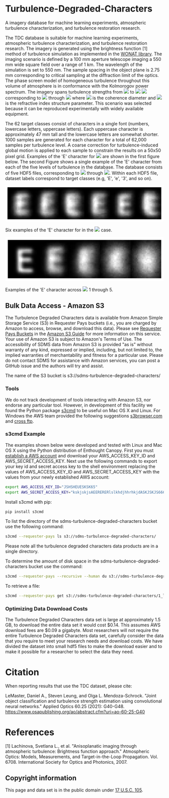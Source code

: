 # Turbulence-Degraded-Characters
A imagery database for machine learning experiments, atmospheric turbulence characterization, and turbulence restoration research.

The TDC database is suitable for machine learning experiments, atmospheric turbulence characterization, and turbulence restoration research. The imagery is generated using the brightness function [1] method of turbulence simulation as implemented in the [WONAT library](https://www.optonicus.com/portfolio/wavefront-beam-control-techniques/). The imaging scenario is defined by a 100 mm aperture telescope imaging a 550 mm wide square field over a range of 1 km.  The wavelength of the simulation is set to 550 nm.   The sample spacing in the object plane is 2.75 mm corresponding to critical sampling at the diffraction limit of the optics.    The phase screen model of homogeneous turbulence throughout this volume of atmosphere is in conformance with the Kolmorogov power spectrum.  The imagery spans turbulence strengths from <img src="https://render.githubusercontent.com/render/math?math=C_n^2 = 2.29\times 10^{-15}"> to <img src="https://render.githubusercontent.com/render/math?math=C_n^2 = 3.28 \times 10^{-14}"> <img src="https://render.githubusercontent.com/render/math?math=m^{-2/3}"> corresponding to <img src="https://render.githubusercontent.com/render/math?math=D/r_0=1"> through <img src="https://render.githubusercontent.com/render/math?math=D/r_0=5"> where <img src="https://render.githubusercontent.com/render/math?math=r_0"> is the coherence diameter and <img src="https://render.githubusercontent.com/render/math?math=C_n^2"> is the refractive index structure parameter.  This scenario was selected because it can be reproduced experimentally with widely available equipment.

The 62 target classes consist of characters in a single font (numbers, lowercase letters, uppercase letters).  Each uppercase character is approximately 47 mm tall and the lowercase letters are somewhat shorter.  1000 samples are generated for each character for a total of 62,000 samples per turbulence level.  A coarse correction for turbulence-induced global motion is applied to each sample to constrain the results on a 50x50 pixel grid.  Examples of the 'E' character for <img src="https://render.githubusercontent.com/render/math?math=D/r_0=2"> are shown in the first figure below.  The second Figure shows a single example of the 'E' character from each of the five levels of turbulence in the database.  The database consists of five HDF5 files, corresponding to <img src="https://render.githubusercontent.com/render/math?math=D/r_0=1"> through <img src="https://render.githubusercontent.com/render/math?math=D/r_0=5">.  Within each HDF5 file, dataset labels correspond to target classes (e.g, 'E', 'e', '3', and so on).

![Six examples of the 'E' character for in the D/r_0=2$ case.](pcAOP_Figure_1.png  "Six examples of the 'E' character for in the $D/r_0=2$ case.")

Six examples of the 'E' character for in the <img src="https://render.githubusercontent.com/render/math?math=D/r_0=2"> case.

![ Examples of the 'E' character across $D/r_0 = 1$ through $5$.](Figure_1b.png  " Examples of the 'E' character across $D/r_0 = 1$ through $5$.")

Examples of the 'E' character across <img src="https://render.githubusercontent.com/render/math?math=D/r_0 ="> 1 through 5.

## <a name="bulk_data_access"></a> Bulk Data Access - Amazon S3
<!-- This section is based on http://arxiv.org/help/bulk_data_s3 -->

The Turbulence Degraded Characters data is available from Amazon
Simple Storage Service (S3) in Requester Pays buckets (i.e., you are charged
by Amazon to access, browse, and download this data). Please see
<a href="http://docs.aws.amazon.com/AmazonS3/latest/dev/RequesterPaysBuckets.html">Requester Pays Buckets</a> in the <a href="http://docs.amazonwebservices.com/AmazonS3/latest/dev/">Amazon S3 Guide</a> for
more information on this service. Your use of Amazon S3 is subject to Amazon's
Terms of Use. The accessibility of SDMS data from Amazon S3 is provided "as is"
without warranty of any kind, expressed or implied, including, but not limited
to, the implied warranties of merchantability and fitness for a particular use.
Please do not contact SDMS for assistance with Amazon services, you can post
a GitHub issue and the authors will try and assist.

The name of the S3 bucket is s3://sdms-turbulence-degraded-characters/

### Tools

We do not track development of tools interacting with Amazon S3, nor endorse any
particular tool.  However, in development of this facility we found the Python
package <a href="http://s3tools.org/s3cmd">s3cmd</a> to be useful on Mac OS X
and Linux.  For Windows the AWS team provided the following suggestions
<a href="http://s3browser.com/requester-pays-buckets.php">s3browser.com</a> and
<a href="http://www.crossftp.com/amazon-s3-client.htm">cross ftp</a>.

### s3cmd Example

The examples shown below were developed and tested with Linux and Mac OS X
using the Python distribution of Enthought Canopy.  First you must  <a
href="http://docs.aws.amazon.com/AmazonS3/latest/gsg/SigningUpforS3.html">
establish a AWS account</a> and download your AWS_ACCESS_KEY_ID and
AWS_SECRET_ACCESS_KEY. Next use the following commands to export your key id and
secret access key to the shell environment replacing the values of
AWS_ACCESS_KEY_ID and AWS_SECRET_ACCESS_KEY with the values from your newly
established AWS account:

```bash
export AWS_ACCESS_KEY_ID="JSHSHEUESKSK65"
export AWS_SECRET_ACCESS_KEY="kskjskjsAEERERERlslkhdjhhrhkjdASKJSKJS666789"
```

Install s3cmd with pip:

```bash
pip install s3cmd
```

To list the directory of the sdms-turbulence-degraded-characters bucket use the following command:

```bash
s3cmd --requester-pays ls s3://sdms-turbulence-degraded-characters/
```

Please note all the turbulence degraded characters data products are in a single directory.

To determine the amount of disk space in the sdms-turbulence-degraded-characters bucket use the command:

```bash
s3cmd --requester-pays --recursive --human du s3://sdms-turbulence-degraded-characters/
```

To retrieve a file:

```bash
s3cmd --requester-pays get s3://sdms-turbulence-degraded-characters/1_labeled.hdf5
```


### Optimizing Data Download Costs

The  Turbulence Degraded Characters data set is large at approximately 1.5 GB, to download the entire
data set it would cost $0.14. This assumes AWS download fees are $0.09 a gigabyte.
Most researchers will not require the entire Turbulence Degraded Characters data set, carefully
consider the data that you require to meet your research needs and download
costs.  We have divided the dataset into small hdf5 files to make the download
easier and to make it possible for a researcher to select the data they need.

# Citation
When reporting results that use the TDC dataset, please cite:

LeMaster, Daniel A., Steven Leung, and Olga L. Mendoza-Schrock. "Joint object classification and turbulence strength estimation using convolutional neural networks." Applied Optics 60.25 (2021): G40-G48.
https://www.osapublishing.org/ao/abstract.cfm?uri=ao-60-25-G40
# References

[1] Lachinova, Svetlana L., et al. "Anisoplanatic imaging through atmospheric turbulence: Brightness function approach." Atmospheric Optics: Models, Measurements, and Target-in-the-Loop Propagation. Vol. 6708. International Society for Optics and Photonics, 2007.

## Copyright information

This page and data set is in the public domain under [17 U.S.C. 105](https://www.law.cornell.edu/uscode/text/17/105).
